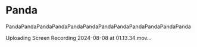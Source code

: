 # Panda
PandaPandaPandaPandaPandaPandaPandaPandaPandaPandaPandaPanda


Uploading Screen Recording 2024-08-08 at 01.13.34.mov…

